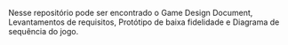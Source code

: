 Nesse repositório pode ser encontrado o Game Design Document, Levantamentos de requisitos, Protótipo de baixa fidelidade e Diagrama de sequência do jogo.
